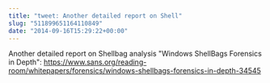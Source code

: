 ```yaml
---
title: "tweet: Another detailed report on Shell"
slug: "511899651164110849"
date: "2014-09-16T15:29:22+00:00"
---
```

Another detailed report on Shellbag analysis "Windows ShellBags Forensics in Depth": https://www.sans.org/reading-room/whitepapers/forensics/windows-shellbags-forensics-in-depth-34545